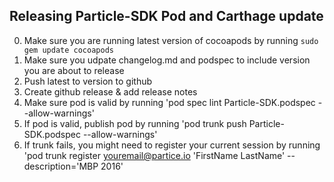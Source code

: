 ## Releasing Particle-SDK Pod and Carthage update

0. Make sure you are running latest version of cocoapods by running `sudo gem update cocoapods`
1. Make sure you udpate changelog.md and podspec to include version you are about to release
2. Push latest to version to github
3. Create github release & add release notes
4. Make sure pod is valid by running 'pod spec lint Particle-SDK.podspec --allow-warnings'
5. If pod is valid, publish pod by running 'pod trunk push Particle-SDK.podspec --allow-warnings'
6. If trunk fails, you might need to register your current session by running 'pod trunk register youremail@partice.io 'FirstName LastName' --description='MBP 2016'
